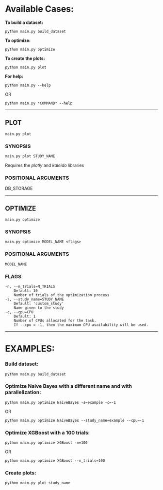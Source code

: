 # Available Cases:
**To build a dataset:**

    python main.py build_dataset
**To optimize:**

    python main.py optimize
**To create the plots:**

    python main.py plot
**For help:**

    python main.py --help 
OR 

    python main.py *COMMAND* --help

---

## PLOT
    main.py plot

### SYNOPSIS
    main.py plot STUDY_NAME

Requires the *plotly* and *kaleido* libraries
### POSITIONAL ARGUMENTS
DB_STORAGE

---

## OPTIMIZE
    main.py optimize

### SYNOPSIS
    main.py optimize MODEL_NAME <flags>  

### POSITIONAL ARGUMENTS
    MODEL_NAME

### FLAGS
    -n, --n_trials=N_TRIALS
        Default: 10
        Number of trials of the optimization process
    -s, --study_name=STUDY_NAME
        Default: 'custom_study'
        Name given to the study
    -c, --cpu=CPU
        Default: 1
        Number of CPUs allocated for the task. 
        If --cpu = -1, then the maximum CPU availability will be used.

---

# EXAMPLES:

### Build dataset:
    python main.py build_dataset

### Optimize Naive Bayes with a different name and with parallelization:
    python main.py optimize NaiveBayes -s=example -c=-1
OR

    python main.py optimize NaiveBayes --study_name=example --cpu=-1

### Optimize XGBoost with a 100 trials:
    python main.py optimize XGBoost -n=100
OR

    python main.py optimize XGBoost --n_trials=100

### Create plots:
    python main.py plot study_name

